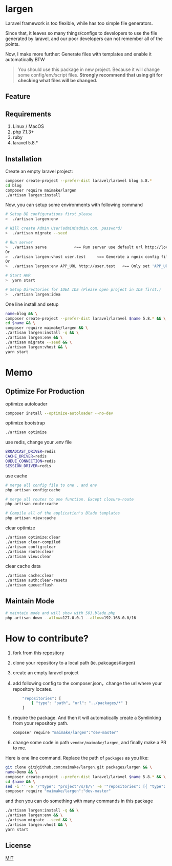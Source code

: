# largen

Laravel framework is too flexible, while has too simple file generators.

Since that, it leaves so many things/configs to developers to use the file generated by laravel, and our poor developers can not remember all of the points.

Now, I make more further: Generate files with templates and enable it automatically BTW

> You should use this package in new project. Because it will change some config/env/script files. **Strongly recommend that using git for checking what files will be changed.**

## Feature


## Requirements

1. Linux / MacOS 
2. php 7.1.3+
3. ruby
4. laravel 5.8.*

## Installation


Create an empty laravel project:

```bash
composer create-project --prefer-dist laravel/laravel blog 5.8.*
cd blog
composer require maimake/largen
./artisan largen:install
```

Now, you can setup some environments with following command

```bash
# Setup DB configurations first please
>  ./artisan largen:env

# Will create Admin User(admin@admin.com, password)
>  ./artisan migrate --seed

# Run server
>  ./artisan serve            <== Run server use default url http://localhost:8000
Or
>  ./artisan largen:vhost user.test     <== Generate a ngnix config file, and add item to /etc/hosts, If you have nginx already local machine
Or
>  ./artisan largen:env APP_URL http://user.test   <== Only set 'APP_URL',if you have already configured webserver manually

# Start HMR
>  yarn start

# Setup Directories for IDEA IDE (Please open project in IDE first.)
>  ./artisan largen:idea
```

One line install and setup

```bash
name=blog && \
composer create-project --prefer-dist laravel/laravel $name 5.8.* && \
cd $name && \
composer require maimake/largen && \
./artisan largen:install -q && \
./artisan largen:env && \
./artisan migrate --seed && \
./artisan largen:vhost && \
yarn start
```



# Memo

## Optimize For Production

optimize autoloader
```bash
composer install --optimize-autoloader --no-dev
```

optimize bootstrap 

```bash
./artisan optimize
```

use redis,  change your .env file

```bash
BROADCAST_DRIVER=redis
CACHE_DRIVER=redis
QUEUE_CONNECTION=redis
SESSION_DRIVER=redis
```

use cache 

```bash
# merge all config file to one , and env
php artisan config:cache 

# merge all routes to one function. Except closure-route
php artisan route:cache

# Compile all of the application's Blade templates
php artisan view:cache

```

clear optimize

```bash
./artisan optimize:clear
./artisan clear-compiled
./artisan config:clear
./artisan route:clear
./artisan view:clear
```

clear cache data

```bash
./artisan cache:clear
./artisan auth:clear-resets
./artisan queue:flush
```



## Maintain Mode

```bash
# maintain mode and will show with 503.blade.php
php artisan down --allow=127.0.0.1 --allow=192.168.0.0/16
```



# How to contribute?

1. fork from this [repository](https://github.com/maimake/largen)

2. clone your repository to a local path (ie. pakcages/largen)

3. create an empty laravel project

4. add following config to the composer.json，change the url where your repository locates. 

   ```bash
       "repositories": [
           { "type": "path", "url": "../packages/*" }
       ]
   ```

5. require the package. And then it will automatically create a  Symlinking from your repository path.

   ```bash
   composer require "maimake/largen":"dev-master"
   ```

6. change some code in path `vendor/maimake/largen`, and finally make a PR to me.



Here is one line command. Replace the path of  `packages` as you like: 

```bash
git clone git@github.com:maimake/largen.git packages/largen && \
name=Demo && \
composer create-project --prefer-dist laravel/laravel $name 5.8.* && \
cd $name && \
sed -i '' -e '/"type": "project"/s/$/\' -e '"repositories": [{ "type": "path", "url": "..\/packages\/*" }],/' composer.json && \
composer require "maimake/largen":"dev-master" 
```

and then you can do something with many commands in this package

```bash
./artisan largen:install -q && \
./artisan largen:env && \
./artisan migrate --seed && \
./artisan largen:vhost && \
yarn start
```





## License

[MIT](http://opensource.org/licenses/MIT)

